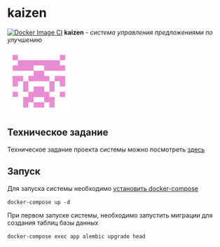 # kaizen
[![Docker Image CI](https://github.com/saladware/kaizen/actions/workflows/docker-image.yml/badge.svg)](https://github.com/saladware/kaizen/actions/workflows/docker-image.yml)
**kaizen** - _система управления предложениями по улучшению_

![Kaizen.png](./docs/Kaizen.png)

## Техническое задание
Техническое задание проекта системы можно посмотреть [здесь](./docs/technical_requirements.md)

## Запуск

Для запуска системы необходимо [установить docker-compose](https://docs.docker.com/get-docker/)
```commandline
docker-compose up -d
```
При первом запуске системы, необходимо запустить миграции для создания таблиц базы данных
```commandline
docker-compose exec app alembic upgrade head
```
